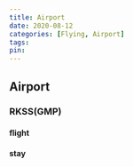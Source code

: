 ```yaml
---
title: Airport
date: 2020-08-12
categories: [Flying, Airport]
tags:
pin:
---
```



## Airport


### RKSS(GMP)

#### flight

#### stay
